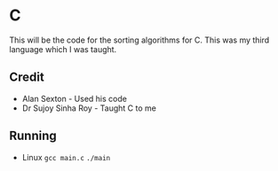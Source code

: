 # C

This will be the code for the sorting algorithms for C.  This was my third language which I was taught.  

## Credit
- Alan Sexton - Used his code
- Dr Sujoy Sinha Roy - Taught C to me

## Running

- Linux
``` gcc main.c ```
``` ./main ```
